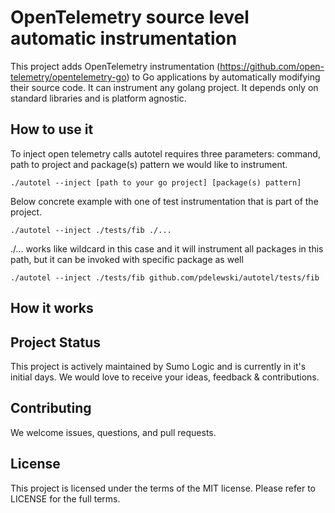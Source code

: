 # OpenTelemetry source level automatic instrumentation

This project adds OpenTelemetry instrumentation (https://github.com/open-telemetry/opentelemetry-go) 
to Go applications by automatically modifying their source code.
It can instrument any golang project. It depends only on standard libraries and is platform agnostic.

## How to use it

To inject open telemetry calls autotel requires three parameters: command, path to project and package(s) pattern we 
would like to instrument.

```
./autotel --inject [path to your go project] [package(s) pattern]
```

Below concrete example with one of test instrumentation that is part of the project.

```
./autotel --inject ./tests/fib ./...
```

./... works like wildcard in this case and it will instrument all packages in this path, but it can be invoked with
specific package as well

```
./autotel --inject ./tests/fib github.com/pdelewski/autotel/tests/fib
```

## How it works

## Project Status
This project is actively maintained by Sumo Logic and is currently in it's initial days. We would love to receive your ideas, feedback & contributions.

## Contributing
We welcome issues, questions, and pull requests.

## License
This project is licensed under the terms of the MIT license. Please refer to LICENSE for the full terms.